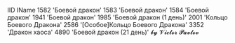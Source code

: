 IID	IName
1582	'Боевой дракон'
1583	'Боевой дракон'
1584	'Боевой дракон'
1941	'Боевой дракон'
1985	'Боевой дракон (1 день)'
2001	'Кольцо Боевого Дракона'
2586	'[Особое]Кольцо Боевого Дракона'
3352	'Дракон хаоса'
4890	'Боевой дракон (21 день)'
𝓫𝔂 𝓥𝓲𝓬𝓽𝓸𝓻 𝓟𝓪𝓿𝓵𝓸𝓿